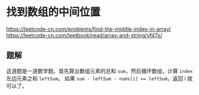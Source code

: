 # 找到数组的中间位置

https://leetcode-cn.com/problems/find-the-middle-index-in-array/ 
https://leetcode-cn.com/leetbook/read/array-and-string/yf47s/

## 题解

这道题是一道数学题。首先算出数组元素的总和 `sum`，然后循环数组，计算 `index` 左边元素之和 `leftSum`。 
如果 `sum - leftSum - nums[i] == leftSum`，返回 i 就可以了。
